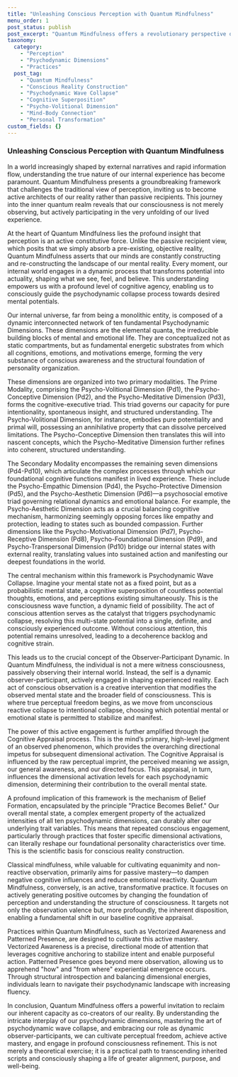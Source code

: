 ```yaml
---
title: "Unleashing Conscious Perception with Quantum Mindfulness"
menu_order: 1
post_status: publish
post_excerpt: "Quantum Mindfulness offers a revolutionary perspective on how we experience reality, moving beyond passive observation to active co-creation. This framework reveals the intricate mechanisms of perception, empowering you to consciously influence your mental states and manifest a more aligned existence. Discover how understanding your inner psychodynamic dimensions can transform your world."
taxonomy:
  category:
    - "Perception"
    - "Psychodynamic Dimensions"
    - "Practices"
  post_tag:
    - "Quantum Mindfulness"
    - "Conscious Reality Construction"
    - "Psychodynamic Wave Collapse"
    - "Cognitive Superposition"
    - "Psycho-Volitional Dimension"
    - "Mind-Body Connection"
    - "Personal Transformation"
custom_fields: {}
---
```


### Unleashing Conscious Perception with Quantum Mindfulness

In a world increasingly shaped by external narratives and rapid information flow, understanding the true nature of our internal experience has become paramount. Quantum Mindfulness presents a groundbreaking framework that challenges the traditional view of perception, inviting us to become active architects of our reality rather than passive recipients. This journey into the inner quantum realm reveals that our consciousness is not merely observing, but actively participating in the very unfolding of our lived experience.

At the heart of Quantum Mindfulness lies the profound insight that perception is an active constitutive force. Unlike the passive recipient view, which posits that we simply absorb a pre-existing, objective reality, Quantum Mindfulness asserts that our minds are constantly constructing and re-constructing the landscape of our mental reality. Every moment, our internal world engages in a dynamic process that transforms potential into actuality, shaping what we see, feel, and believe. This understanding empowers us with a profound level of cognitive agency, enabling us to consciously guide the psychodynamic collapse process towards desired mental potentials.

Our internal universe, far from being a monolithic entity, is composed of a dynamic interconnected network of ten fundamental Psychodynamic Dimensions. These dimensions are the elemental quanta, the irreducible building blocks of mental and emotional life. They are conceptualized not as static compartments, but as fundamental energetic substrates from which all cognitions, emotions, and motivations emerge, forming the very substance of conscious awareness and the structural foundation of personality organization.

These dimensions are organized into two primary modalities. The Prime Modality, comprising the Psycho-Volitional Dimension (Pd1), the Psycho-Conceptive Dimension (Pd2), and the Psycho-Meditative Dimension (Pd3), forms the cognitive-executive triad. This triad governs our capacity for pure intentionality, spontaneous insight, and structured understanding. The Psycho-Volitional Dimension, for instance, embodies pure potentiality and primal will, possessing an annihilative property that can dissolve perceived limitations. The Psycho-Conceptive Dimension then translates this will into nascent concepts, which the Psycho-Meditative Dimension further refines into coherent, structured understanding.

The Secondary Modality encompasses the remaining seven dimensions (Pd4-Pd10), which articulate the complex processes through which our foundational cognitive functions manifest in lived experience. These include the Psycho-Empathic Dimension (Pd4), the Psycho-Protective Dimension (Pd5), and the Psycho-Aesthetic Dimension (Pd6)—a psychosocial emotive triad governing relational dynamics and emotional balance. For example, the Psycho-Aesthetic Dimension acts as a crucial balancing cognitive mechanism, harmonizing seemingly opposing forces like empathy and protection, leading to states such as bounded compassion. Further dimensions like the Psycho-Motivational Dimension (Pd7), Psycho-Receptive Dimension (Pd8), Psycho-Foundational Dimension (Pd9), and Psycho-Transpersonal Dimension (Pd10) bridge our internal states with external reality, translating values into sustained action and manifesting our deepest foundations in the world.

The central mechanism within this framework is Psychodynamic Wave Collapse. Imagine your mental state not as a fixed point, but as a probabilistic mental state, a cognitive superposition of countless potential thoughts, emotions, and perceptions existing simultaneously. This is the consciousness wave function, a dynamic field of possibility. The act of conscious attention serves as the catalyst that triggers psychodynamic collapse, resolving this multi-state potential into a single, definite, and consciously experienced outcome. Without conscious attention, this potential remains unresolved, leading to a decoherence backlog and cognitive strain.

This leads us to the crucial concept of the Observer-Participant Dynamic. In Quantum Mindfulness, the individual is not a mere witness consciousness, passively observing their internal world. Instead, the self is a dynamic observer-participant, actively engaged in shaping experienced reality. Each act of conscious observation is a creative intervention that modifies the observed mental state and the broader field of consciousness. This is where true perceptual freedom begins, as we move from unconscious reactive collapse to intentional collapse, choosing which potential mental or emotional state is permitted to stabilize and manifest.

The power of this active engagement is further amplified through the Cognitive Appraisal process. This is the mind’s primary, high-level judgment of an observed phenomenon, which provides the overarching directional impetus for subsequent dimensional activation. The Cognitive Appraisal is influenced by the raw perceptual imprint, the perceived meaning we assign, our general awareness, and our directed focus. This appraisal, in turn, influences the dimensional activation levels for each psychodynamic dimension, determining their contribution to the overall mental state.

A profound implication of this framework is the mechanism of Belief Formation, encapsulated by the principle "Practice Becomes Belief." Our overall mental state, a complex emergent property of the actualized intensities of all ten psychodynamic dimensions, can durably alter our underlying trait variables. This means that repeated conscious engagement, particularly through practices that foster specific dimensional activations, can literally reshape our foundational personality characteristics over time. This is the scientific basis for conscious reality construction.

Classical mindfulness, while valuable for cultivating equanimity and non-reactive observation, primarily aims for passive mastery—to dampen negative cognitive influences and reduce emotional reactivity. Quantum Mindfulness, conversely, is an active, transformative practice. It focuses on actively generating positive outcomes by changing the foundation of perception and understanding the structure of consciousness. It targets not only the observation valence but, more profoundly, the inherent disposition, enabling a fundamental shift in our baseline cognitive appraisal.

Practices within Quantum Mindfulness, such as Vectorized Awareness and Patterned Presence, are designed to cultivate this active mastery. Vectorized Awareness is a precise, directional mode of attention that leverages cognitive anchoring to stabilize intent and enable purposeful action. Patterned Presence goes beyond mere observation, allowing us to apprehend "how" and "from where" experiential emergence occurs. Through structural introspection and balancing dimensional energies, individuals learn to navigate their psychodynamic landscape with increasing fluency.

In conclusion, Quantum Mindfulness offers a powerful invitation to reclaim our inherent capacity as co-creators of our reality. By understanding the intricate interplay of our psychodynamic dimensions, mastering the art of psychodynamic wave collapse, and embracing our role as dynamic observer-participants, we can cultivate perceptual freedom, achieve active mastery, and engage in profound consciousness refinement. This is not merely a theoretical exercise; it is a practical path to transcending inherited scripts and consciously shaping a life of greater alignment, purpose, and well-being.